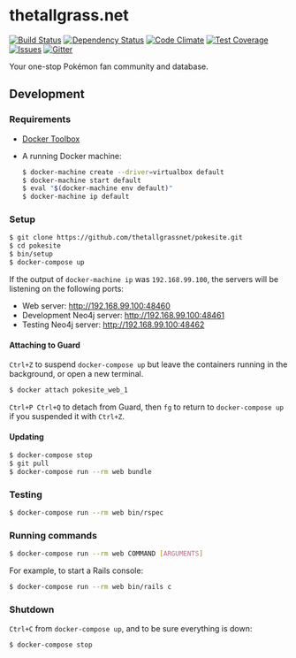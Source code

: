 # thetallgrass.net

[![Build Status](http://img.shields.io/travis/thetallgrassnet/pokesite.svg?style=flat)](https://travis-ci.org/thetallgrassnet/pokesite)
[![Dependency Status](http://img.shields.io/gemnasium/thetallgrassnet/pokesite.svg?style=flat)](https://gemnasium.com/thetallgrassnet/pokesite)
[![Code Climate](http://img.shields.io/codeclimate/github/thetallgrassnet/pokesite.svg?style=flat)](https://codeclimate.com/github/thetallgrassnet/pokesite)
[![Test Coverage](http://img.shields.io/codeclimate/coverage/github/thetallgrassnet/pokesite.svg?style=flat)](https://codeclimate.com/github/thetallgrassnet/pokesite)
[![Issues](https://img.shields.io/github/issues/thetallgrassnet/pokesite.svg?style=flat)](https://github.com/thetallgrassnet/pokesite/issues)
[![Gitter](https://img.shields.io/badge/gitter-join%20chat-brightgreen.svg?style=flat)](https://gitter.im/thetallgrassnet/pokesite?utm_source=badge&utm_medium=badge&utm_campaign=pr-badge)

Your one-stop Pokémon fan community and database.

## Development

### Requirements

  * [Docker Toolbox](https://www.docker.com/toolbox)
  * A running Docker machine:

    ```bash
    $ docker-machine create --driver=virtualbox default
    $ docker-machine start default
    $ eval "$(docker-machine env default)"
    $ docker-machine ip default
    ```

### Setup

```bash
$ git clone https://github.com/thetallgrassnet/pokesite.git
$ cd pokesite
$ bin/setup
$ docker-compose up
```

If the output of `docker-machine ip` was `192.168.99.100`, the servers will
be listening on the following ports:

 * Web server: http://192.168.99.100:48460
 * Development Neo4j server: http://192.168.99.100:48461
 * Testing Neo4j server: http://192.168.99.100:48462

#### Attaching to Guard

`Ctrl+Z` to suspend `docker-compose up` but leave the containers running in the
background, or open a new terminal.

```bash
$ docker attach pokesite_web_1
```

`Ctrl+P Ctrl+Q` to detach from Guard, then `fg` to return to `docker-compose up`
if you suspended it with `Ctrl+Z`.

#### Updating

```bash
$ docker-compose stop
$ git pull
$ docker-compose run --rm web bundle
```

### Testing

```bash
$ docker-compose run --rm web bin/rspec
```

### Running commands

```bash
$ docker-compose run --rm web COMMAND [ARGUMENTS]
```

For example, to start a Rails console:

```bash
$ docker-compose run --rm web bin/rails c
```

### Shutdown

`Ctrl+C` from `docker-compose up`, and to be sure everything is down:

```bash
$ docker-compose stop
```
